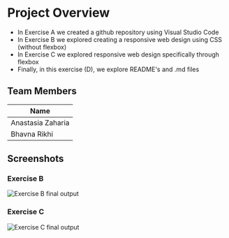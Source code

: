 # Project Overview
* In Exercise A we created a github repository using Visual Studio Code
* In Exercise B we explored creating a responsive web design using CSS (without flexbox)
* In Exercise C we explored responsive web design specifically through flexbox
* Finally, in this exercise (D), we explore README's and .md files

## Team Members
| Name              |
|-------------------|
| Anastasia Zaharia |
| Bhavna Rikhi      |

## Screenshots
### Exercise B
![Exercise B final output](./ExerciseB.gif)

### Exercise C
![Exercise C final output](./ExerciseC.gif)